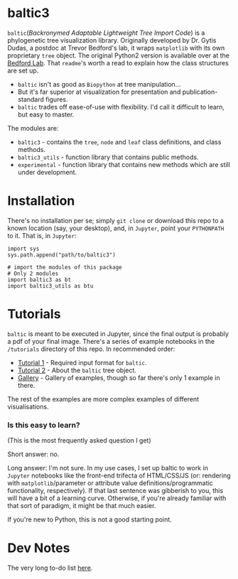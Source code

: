 # baltic3

`baltic`(*Backronymed Adaptable Lightweight Tree Import Code*) is a phylogenetic tree visualization library. Originally developed by Dr. Gytis Dudas, a postdoc at Trevor Bedford's lab, it wraps `matplotlib` with its own proprietary `tree` object. The original Python2 version is available over at the [Bedford Lab](https://github.com/blab/baltic). That `readme`'s worth a read to explain how the class structures are set up.

* `baltic` isn't as good as `Biopython` at tree manipulation...
* But it's far superior at visualization for presentation and publication-standard figures.
* `baltic` trades off ease-of-use with flexibility. I'd call it difficult to learn, but easy to master.

The modules are:

* `baltic3` - contains the `tree`, `node` and `leaf` class definitions, and class methods.
* `baltic3_utils` - function library that contains public methods.
* `experimental` - function library that contains new methods which are still under development.

# Installation

There's no installation per se; simply `git clone` or download this repo to a known location (say, your desktop), and, in `Jupyter`, point your `PYTHONPATH` to it. That is, in `Jupyter`:

```
import sys
sys.path.append("path/to/baltic3")

# import the modules of this package
# Only 2 modules
import baltic3 as bt
import baltic3_utils as btu
```

# Tutorials

`baltic` is meant to be executed in Jupyter, since the final output is probably a pdf of your final image. There's a series of example notebooks in the `/tutorials` directory of this repo. In recommended order:

* [Tutorial 1](https://github.com/Don86/baltic3/blob/master/tutorials-and-examples/Tutorial1.md) - Required input format for `baltic`.
* [Tutorial 2](https://github.com/Don86/baltic3/blob/master/tutorials-and-examples/Tutorial2.md) - About the `baltic` tree object.
* [Gallery](https://github.com/Don86/baltic3/blob/master/tutorials-and-examples/Gallery.ipynb) - Gallery of examples, though so far there's only 1 example in there.

The rest of the examples are more complex examples of different visualisations.

### Is this easy to learn?

(This is the most frequently asked question I get)

Short answer: no.

Long answer: I'm not sure. In my use cases, I set up baltic to work in `Jupyter` notebooks like the front-end trifecta of HTML/CSS/JS (or: rendering with `matplotlib`/parameter or attribute value definitions/programmatic functionality, respectively).  If that last sentence was gibberish to you, this will have a bit of a learning curve. Otherwise, if you're already familiar with that sort of paradigm, it might be that much easier.

If you're new to Python, this is not a good starting point.

# Dev Notes

The very long to-do list [here](https://github.com/Don86/baltic3/blob/master/assets/dev-notes.md). 
